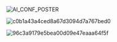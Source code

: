![AI_CONF_POSTER](https://github.com/user-attachments/assets/05fa43dc-53a7-411c-bd79-bb5111dc6fc0)

![c0b1a43a4ced8a67d3094d7a767bed0](https://github.com/user-attachments/assets/c6df8267-7209-4ff2-906f-ef44523dc153)

![96c3a9179e5bea00d09e47eaaa64f5f](https://github.com/user-attachments/assets/5f128be2-6641-4402-a304-68ac682fa9f9)

